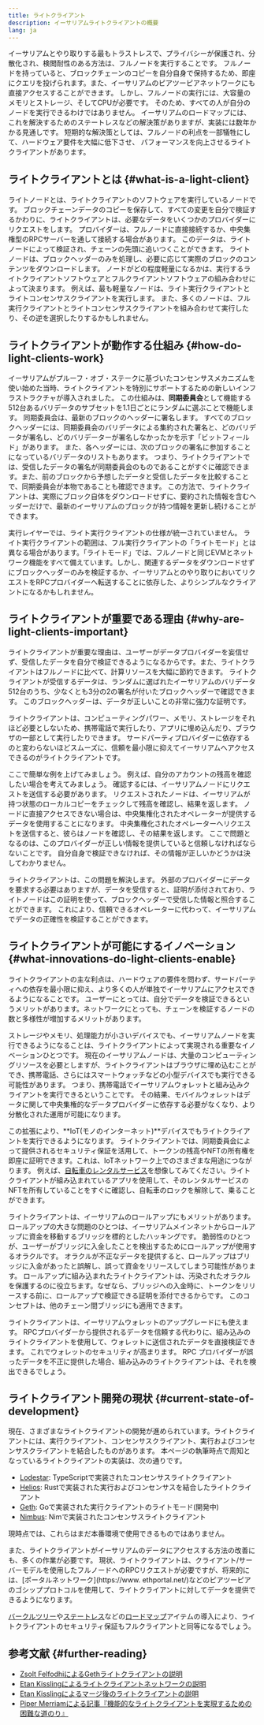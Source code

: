 ```yaml
---
title: ライトクライアント
description: イーサリアムライトクライアントの概要
lang: ja
---
```


イーサリアムとやり取りする最もトラストレスで、プライバシーが保護され、分散化され、検閲耐性のある方法は、フルノードを実行することです。 フルノードを持っていると、ブロックチェーンのコピーを自分自身で保持するため、即座にクエリを投げられます。また、イーサリアムのピアツーピアネットワークにも直接アクセスすることができます。 しかし、フルノードの実行には、大容量のメモリとストレージ、そしてCPUが必要です。 そのため、すべての人が自分のノードを実行できるわけではありません。 イーサリアムのロードマップには、これを解決するためのステートレスなどの解決策がありますが、実装には数年かかる見通しです。 短期的な解決策としては、フルノードの利点を一部犠牲にして、ハードウェア要件を大幅に低下させ、 パフォーマンスを向上させるライトクライアントがあります。

## ライトクライアントとは {#what-is-a-light-client}

ライトノードとは、ライトクライアントのソフトウェアを実行しているノードです。 ブロックチェーンデータのコピーを保存して、すべての変更を自分で検証するかわりに、ライトクライアントは、必要なデータをいくつかのプロバイダーにリクエストをします。 プロバイダーは、フルノードに直接接続するか、中央集権型のRPCサーバーを通して接続する場合があります。 このデータは、ライトノードによって検証され、チェーンの先頭に追いつくことができます。 ライトノードは、ブロックヘッダーのみを処理し、必要に応じて実際のブロックのコンテンツをダウンロードします。 ノードがどの程度軽量になるかは、実行するライトクライアントソフトウェアとフルクライアントソフトウェアの組み合わせによって決まります。 例えば、最も軽量なノードは、ライト実行クライアントとライトコンセンサスクライアントを実行します。 また、多くのノードは、フル実行クライアントとライトコンセンサスクライアントを組み合わせて実行したり、その逆を選択したりするかもしれません。

## ライトクライアントが動作する仕組み {#how-do-light-clients-work}

イーサリアムがプルーフ・オブ・ステークに基づいたコンセンサスメカニズムを使い始めた当時、ライトクライアントを特別にサポートするための新しいインフラストラクチャが導入されました。 この仕組みは、**同期委員会**として機能する512台あるバリデータのサブセットを1.1日ごとにランダムに選ぶことで機能します。 同期委員会は、最新のブロックのヘッダーに署名します。 すべてのブロックヘッダーには、同期委員会のバリデータによる集約された署名と、どのバリデータが署名し、どのバリデーターが署名しなかったかを示す「ビットフィールド」があります。 また、各ヘッダーには、次のブロックの署名に参加することになっているバリデータのリストもあります。 つまり、ライトクライアントでは、受信したデータの署名が同期委員会のものであることがすぐに確認できます。また、前のブロックから予想したデータと受信したデータを比較することで、同期委員会が本物であることも確認できます。 この方法で、ライトクライアントは、実際にブロック自体をダウンロードせずに、要約された情報を含むヘッダーだけで、最新のイーサリアムのブロックが持つ情報を更新し続けることができます。

実行レイヤーでは、ライト実行クライアントの仕様が統一されていません。 ライト実行クライアントの範囲は、フル実行クライアントの「ライトモード」とは異なる場合があります。「ライトモード」では、フルノードと同じEVMとネットワーク機能をすべて備えています。しかし、関連するデータをダウンロードせずにブロックヘッダーのみを検証するか、イーサリアムとのやり取りにおいてリクエストをRPCプロバイダーへ転送することに依存した、よりシンプルなクライアントになるかもしれません。

## ライトクライアントが重要である理由 {#why-are-light-clients-important}

ライトクライアントが重要な理由は、ユーザーがデータプロバイダーを妄信せず、受信したデータを自分で検証できるようになるからです。また、ライトクライアントはフルノードに比べて、計算リソースを大幅に節約できます。 ライトクライアントが受信するデータは、ランダムに選ばれたイーサリアムのバリデータ512台のうち、少なくとも3分の2の署名が付いたブロックヘッダーで確認できます。 このブロックヘッダーは、データが正しいことの非常に強力な証明です。

ライトクライアントは、コンピューティングパワー、メモリ、ストレージをそれほど必要としないため、携帯電話で実行したり、アプリに埋め込んだり、ブラウザの一部として実行したりできます。 サードパーティプロバイダーに依存するのと変わらないほどスムーズに、信頼を最小限に抑えてイーサリアムへアクセスできるのがライトクライアントです。

ここで簡単な例を上げてみましょう。 例えば、自分のアカウントの残高を確認したい場合を考えてみましょう。 確認するには、イーサリアムノードにリクエストを送信する必要があります。 リクエストされたノードは、イーサリアムが持つ状態のローカルコピーをチェックして残高を確認し、結果を返します。 ノードに直接アクセスできない場合は、中央集権化されたオペレーターが提供するデータを使用することになります。 中央集権化されたオペレーターへリクエストを送信すると、彼らはノードを確認し、その結果を返します。 ここで問題となるのは、このプロバイダーが正しい情報を提供していると信頼しなければならないことです。 自分自身で検証できなければ、その情報が正しいかどうかは決してわかりません。

ライトクライアントは、この問題を解決します。 外部のプロバイダーにデータを要求する必要はありますが、データを受信すると、証明が添付されており、ライトノードはこの証明を使って、ブロックヘッダーで受信した情報と照合することができます。 これにより、信頼できるオペレーターに代わって、イーサリアムでデータの正確性を検証することができます。

## ライトクライアントが可能にするイノベーション {#what-innovations-do-light-clients-enable}

ライトクライアントの主な利点は、ハードウェアの要件を問わず、サードパーティへの依存を最小限に抑え、より多くの人が単独でイーサリアムにアクセスできるようになることです。 ユーザーにとっては、自分でデータを検証できるというメリットがあります。ネットワークにとっても、チェーンを検証するノードの数と多様性が増加するメリットがあります。

ストレージやメモリ、処理能力が小さいデバイスでも、イーサリアムノードを実行できるようになることは、ライトクライアントによって実現される重要なイノベーションひとつです。 現在のイーサリアムノードは、大量のコンピューティングリソースを必要としますが、ライトクライアントはブラウザに埋め込むことができ、携帯電話、さらにはスマートウォッチなどの小型デバイスでも実行できる可能性があります。 つまり、携帯電話でイーサリアムウォレットと組み込みクライアントを実行できるということです。 その結果、モバイルウォレットはデータに関して中央集権的なデータプロバイダーに依存する必要がなくなり、より分散化された運用が可能になります。

この拡張により、**IoT(モノのインターネット)**デバイスでもライトクライアントを実行できるようになります。 ライトクライアントでは、同期委員会によって提供されるセキュリティ保証を活用して、トークンの残高やNFTの所有権を即座に証明できます。これは、IoTネットワーク上でのさまざまな用途につながります。 例えば、[自転車のレンタルサービス](https://youtu.be/ZHNrAXf3RDE?t=929)を想像してみてください。ライトクライアントが組み込まれているアプリを使用して、そのレンタルサービスのNFTを所有していることをすぐに確認し、自転車のロックを解除して、乗ることができます。

ライトクライアントは、イーサリアムのロールアップにもメリットがあります。 ロールアップの大きな問題のひとつは、イーサリアムメインネットからロールアップに資金を移動するブリッジを標的としたハッキングです。 脆弱性のひとつが、ユーザーがブリッジに入金したことを検出するためにロールアップが使用するオラクルです。 オラクルが不正なデータを提供すると、ロールアップはブリッジに入金があったと誤解し、誤って資金をリリースしてしまう可能性があります。 ロールアップに組み込まれたライトクライアントは、汚染されたオラクルを保護するのに役立ちます。なぜなら、ブリッジへの入金時に、トークンをリリースする前に、ロールアップで検証できる証明を添付できるからです。 このコンセプトは、他のチェーン間ブリッジにも適用できます。

ライトクライアントは、イーサリアムウォレットのアップグレードにも使えます。 RPCプロバイダーから提供されるデータを信頼する代わりに、組み込みのライトクライアントを使用して、ウォレットに送信されたデータを直接検証できます。 これでウォレットのセキュリティが高まります。 RPC プロバイダーが誤ったデータを不正に提供した場合、組み込みのライトクライアントは、それを検出できるでしょう。

## ライトクライアント開発の現状 {#current-state-of-development}

現在、さまざまなライトクライアントの開発が進められています。ライトクライアントには、実行クライアント、コンセンサスクライアント、実行およびコンセンサスクライアントを結合したものがあります。 本ページの執筆時点で周知となっているライトクライアントの実装は、次の通りです。

- [Lodestar](https://github.com/ChainSafe/lodestar/tree/unstable/packages/light-client): TypeScriptで実装されたコンセンサスライトクライアント
- [Helios](https://github.com/a16z/helios): Rustで実装された実行およびコンセンサスを結合したライトクライアント
- [Geth](https://github.com/ethereum/go-ethereum/tree/master/light): Goで実装された実行クライアントのライトモード(開発中)
- [Nimbus](https://nimbus.guide/el-light-client.html): Nimで実装されたコンセンサスライトクライアント

現時点では、これらはまだ本番環境で使用できるものではありません。

また、ライトクライアントがイーサリアムのデータにアクセスする方法の改善にも、多くの作業が必要です。 現状、ライトクライアントは、クライアント/サーバーモデルを使用したフルノードへのRPCリクエストが必要ですが、将来的には、[ポータルネットワーク](https://www. ethportal.net/)などのピアツーピアのゴシッププロトコルを使用して、ライトクライアントに対してデータを提供できるようになります。

[バークルツリー](/roadmap/verkle-trees/)や[ステートレス](/roadmap/statelessness/)などの[ロードマップ](/roadmap/)アイテムの導入により、ライトクライアントのセキュリティ保証もフルクライアントと同等になるでしょう。

## 参考文献 {#further-reading}

- [Zsolt FelfodhiによるGethライトクライアントの説明](https://www.youtube.com/watch?v=EPZeFXau-RE)
- [Etan Kisslingによるライトクライアントネットワークの説明](https://www.youtube.com/watch?v=85MeiMA4dD8)
- [Etan Kisslingによるマージ後のライトクライアントの説明](https://www.youtube.com/watch?v=ZHNrAXf3RDE)
- [Piper Merriamによる記事『機能的なライトクライアントを実現するための困難な道のり』](https://snakecharmers.ethereum.org/the-winding-road-to-functional-light-clients/)
